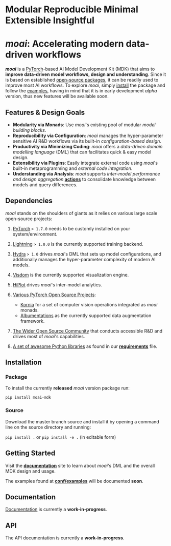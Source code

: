 <script src="https://cdnjs.cloudflare.com/ajax/libs/animejs/2.0.2/anime.min.js"></script>

<h1 class="ml4">
  <span class="letters letters-1">Modular</span>
  <span class="letters letters-2">Reproducible</span>
  <span class="letters letters-3">Minimal</span>
  <span class="letters letters-4">Extensible</span>
  <span class="letters letters-5">Insightful</span>
</h1>

# ***moai***: Accelerating modern data-driven workflows

**_moai_** is a [PyTorch](https://pytorch.org/)-based AI Model Development Kit (MDK) that aims to **improve data-driven model workflows, design and understanding**.
Since it is based on established [open-source packages](#Dependencies), it can be readily used to improve most AI workflows. To explore _moai_, simply [install](#Installation) the package and follow the [examples](https://github.com/ai-in-motion/moai/tree/master/conf/examples), having in mind that it is in early development _alpha_ version, thus new features will be available soon.

## Features & Design Goals

- **Modularity via Monads**: Use _moai_'s existing pool of modular _model building blocks_.
- **Reproducibility via Configuration**: _moai_ manages the hyper-parameter sensitive AI R&D workflows via its built-in _configuration-based design_.
- **Productivity via Minimizing Coding**: _moai_ offers a _data-driven domain modelling language_ (DML) that can facilitates quick & easy model design.
- **Extensibility via Plugins**: Easily integrate external code using _moai_'s built-in metaprogramming and _external code integration_. 
- **Understanding via Analysis**: _moai_ supports _inter-model performance and design aggregation_ [**actions**](#) to consolidate knowledge between models and query differences.

## Dependencies

_moai_ stands on the shoulders of giants as it relies on various large scale open-source projects:

1. [PyTorch](https://pytorch.org/) `> 1.7.0` needs to be customly installed on your system/environment.
2. [Lightning](https://www.pytorchlightning.ai/) `> 1.0.0` is the currently supported training backend.
3. [Hydra](https://hydra.cc/) `> 1.0` drives _moai_'s DML that sets up model configurations, and additionally manages the hyper-parameter complexity of modern AI models.
4. [Visdom](https://github.com/fossasia/visdom) is the currently supported visualization engine.
5. [HiPlot](https://github.com/facebookresearch/hiplot) drives _moai_'s inter-model analytics.
6. [Various PyTorch Open Source Projects](#Dependencies):
    
    - [Kornia](https://github.com/kornia/kornia) for a set of computer vision operations integrated as _moai_ monads.
    - [Albumentations](https://github.com/albumentations-team/albumentations) as the currently supported data augmentation framework.

7. [The Wider Open Source Community](www.github.com) that conducts accessible R&D and drives most of _moai_'s capabilities.

8. [A set of awesome Python libraries](#Dependencies) as found in our [**requirements**](https://github.com/ai-in-motion/moai/tree/master/requirements.txt) file.

## Installation

### Package
To install the currently **released** _moai_ version package run:

`pip install moai-mdk`

### Source
Download the master branch source and install it by opening a command line on the source directory and running:

`pip install .` or `pip install -e .` (in editable form)

## Getting Started

Visit the [**documentation**](#) site to learn about _moai_'s DML and the overall MDK design and usage.

The examples found at [**conf/examples**](https://github.com/ai-in-motion/moai/tree/master/conf/examples) will be documented **soon**.

## Documentation
[Documentation](https://moai.readthedocs.io/en/latest/) is currently a **work-in-progress**.

## API
The API documentation is currently a **work-in-progress**.